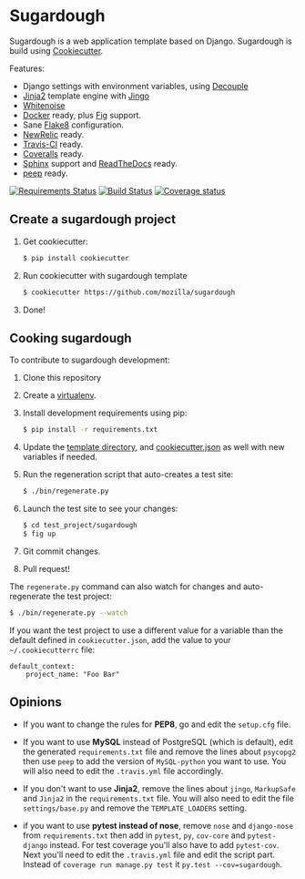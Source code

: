 Sugardough
==========

Sugardough is a web application template based on Django. Sugardough is
build using [Cookiecutter](https://github.com/audreyr/cookiecutter).

Features:
 * Django settings with environment variables, using [Decouple](https://github.com/henriquebastos/python-decouple)
 * [Jinja2](http://jinja.pocoo.org/) template engine with [Jingo](http://jingo.readthedocs.org/)
 * [Whitenoise](http://whitenoise.evans.io/)
 * [Docker](https://docker.io/) ready, plus [Fig](http://fig.sh/) support.
 * Sane [Flake8](http://flake8.readthedocs.org/en/2.2.3/) configuration.
 * [NewRelic](https://newrelic.com/) ready.
 * [Travis-CI](http://travis-ci.org/) ready.
 * [Coveralls](http://coveralls.io/) ready.
 * [Sphinx](http://sphinx-doc.org/) support and [ReadTheDocs](https://readthedocs.org/) ready.
 * [peep](https://github.com/erikrose/peep) ready.

[![Requirements Status](https://img.shields.io/requires/github/mozilla/sugardough.svg)](https://requires.io/github/mozilla/sugardough/requirements/?branch=master)
[![Build Status](https://img.shields.io/travis/mozilla/sugardough/master.svg)](https://travis-ci.org/mozilla/sugardough)
[![Coverage status](https://img.shields.io/coveralls/mozilla/sugardough/master.svg)](https://coveralls.io/r/mozilla/sugardough)


Create a sugardough project
---------------------------

1. Get cookiecutter:

   ```sh
   $ pip install cookiecutter
   ```
2. Run cookiecutter with sugardough template

   ```sh
   $ cookiecutter https://github.com/mozilla/sugardough
   ```
3. Done!


Cooking sugardough
------------------

To contribute to sugardough development:

1. Clone this repository
2. Create a [virtualenv](https://virtualenv.pypa.io/en/latest/).
3. Install development requirements using pip:

   ```sh
   $ pip install -r requirements.txt
   ```
4. Update the [template directory], and [cookiecutter.json] as well with new
   variables if needed.
5. Run the regeneration script that auto-creates a test site:

   ```sh
   $ ./bin/regenerate.py
   ```
6. Launch the test site to see your changes:

   ```sh
   $ cd test_project/sugardough
   $ fig up
   ```
6. Git commit changes.
7. Pull request!

 [template directory]: https://github.com/mozilla/sugardough/tree/master/%7B%7B%20cookiecutter.project_name%20%7D%7D
 [cookiecutter.json]: https://github.com/mozilla/sugardough/blob/master/cookiecutter.json

The `regenerate.py` command can also watch for changes and auto-regenerate the
test project:

```sh
$ ./bin/regenerate.py --watch
```

If you want the test project to use a different value for a variable than the
default defined in `cookiecutter.json`, add the value to your
`~/.cookiecutterrc` file:

```
default_context:
    project_name: "Foo Bar"
```


Opinions
--------

* If you want to change the rules for **PEP8**, go and edit the `setup.cfg` file.

* If you want to use **MySQL** instead of PostgreSQL (which is default),
edit the generated `requirements.txt` file and remove the lines about
`psycopg2` then use `peep` to add the version of `MySQL-python` you want to
use. You will also need to edit the `.travis.yml` file accordingly.

* If you don't want to use **Jinja2**, remove the lines about `jingo`,
`MarkupSafe` and `Jinja2` in the `requirements.txt` file. You will
also need to edit the file `settings/base.py` and remove the
`TEMPLATE_LOADERS` setting.

* if you want to use **pytest instead of nose**, remove `nose` and
`django-nose` from `requirements.txt` then add in `pytest`, `py`,
`cov-core` and `pytest-django` instead.
For test coverage you'll also have to add `pytest-cov`.
Next you'll need to edit the `.travis.yml` file and edit the script part.
Instead of `coverage run manage.py test` it
`py.test --cov=sugardough`.
